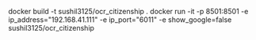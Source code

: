docker build -t sushil3125/ocr_citizenship .
docker run -it -p 8501:8501 -e ip_address="192.168.41.111" -e ip_port="6011" -e show_google=false sushil3125/ocr_citizenship